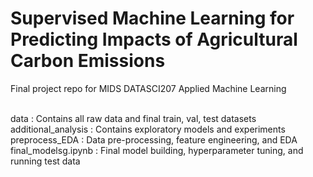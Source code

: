 # Supervised Machine Learning for Predicting Impacts of Agricultural Carbon Emissions
Final project repo for MIDS DATASCI207 Applied Machine Learning

</br>data : Contains all raw data and final train, val, test datasets
</br>additional_analysis : Contains exploratory models and experiments
</br>preprocess_EDA : Data pre-processing, feature engineering, and EDA
</br>final_modelsg.ipynb : Final model building, hyperparameter tuning, and running test data
